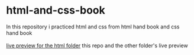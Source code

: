 # html-and-css-book
In this repository i practiced html and css from html hand book and css hand book <br> <br>
<a href="https://abdimalik2004.github.io/html-and-css-book/" target="_blank" >live preview for the html folder</a> this repo   and the other folder's live preview
